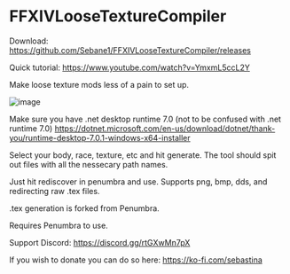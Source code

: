 # FFXIVLooseTextureCompiler

Download: https://github.com/Sebane1/FFXIVLooseTextureCompiler/releases

Quick tutorial: https://www.youtube.com/watch?v=YmxmL5ccL2Y

Make loose texture mods less of a pain to set up.

![image](https://i.gyazo.com/184de5794ad0a74812d452d6e472374d.png)

Make sure you have .net desktop runtime 7.0 (not to be confused with .net runtime 7.0)
https://dotnet.microsoft.com/en-us/download/dotnet/thank-you/runtime-desktop-7.0.1-windows-x64-installer


Select your body, race, texture, etc and hit generate. The tool should spit out files with all the nessecary path names.

Just hit rediscover in penumbra and use.
Supports png, bmp, dds, and redirecting raw .tex files.

.tex generation is forked from Penumbra.

Requires Penumbra to use.

Support Discord: https://discord.gg/rtGXwMn7pX

If you wish to donate you can do so here: https://ko-fi.com/sebastina
